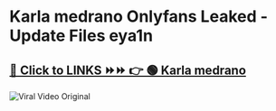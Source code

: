 
 # Karla medrano Onlyfans Leaked - Update Files eya1n

## <h2><a href="https://clipsfans.com/Karla_medrano&ref=git">🔗 Click to LINKS ⏩⏩ 👉 🟢 Karla medrano </a></h2>

<a href="https://clipsfans.com/Karla_medrano&ref=git" rel="nofollow" data-target="animated-image.originalLink"><img src="https://i.ibb.co.com/xMMVF88/686577567.gif" alt="Viral Video Original" style="max-width: 100%; display: inline-block;" data-target="animated-image.originalImage"></a>

